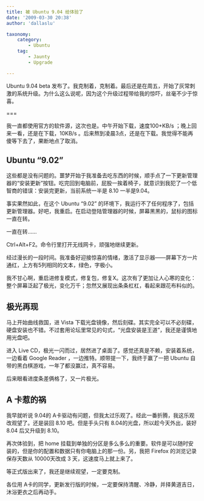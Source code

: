```yaml
---
title: 被 Ubuntu 9.04 给体验了
date: '2009-03-30 20:38'
author: 'dallaslu'

taxonomy:
    category:
        - Ubuntu
    tag:
        - Jaunty
        - Upgrade

---
```

Ubuntu 9.04 beta 发布了。我克制着，克制着。最后还是在周五，开始了灰常刺激的系统升级。为什么这么说呢，因为这个升级过程带给我的惊吓，丝毫不少于惊喜。

===

我一直都使用官方的软件源，这次也是。中午开始下载，速度100+KB/s ；晚上回来一看，还是在下载，10KB/s 。后来熬到凌晨3点，还是在下载。我觉得不能再傻等下去了，果断地点了取消。

## Ubuntu “9.02”

这些都是没有问题的。噩梦开始于我准备去吃东西的时候，顺手点了一下更新管理器的“安装更新”按钮。吃完回到电脑前，屁股一挨着椅子，就意识到我犯了一个低智商的错误：安装完更新，当前系统一半是 8.10 一半是9.04。

事实果然如此，在这个 Ubuntu “9.02” 的环境下，我运行不了任何程序了，包括更新管理器。好吧，我重启。在启动登陆管理器的时候，屏幕黑黑的，鼠标的图标一直在转。

一直在转……

Ctrl+Alt+F2。命令行里打开无线网卡，顽强地继续更新。

经过漫长的一段时间。我准备好迎接惊喜的情绪，激活了显示器——屏幕下方一片通红，上方有5列相同的文本，绿色，字极小。

我不甘心啊，重启进修复模式，修复包，修复X。这次有了更加让人心寒的变化：整个屏幕泛起了极光，变化万千；忽然又展现出条条杠杠，看起来跟花布料似的。

## 极光再现

马上开始曲线救国，进 Vista 下载光盘镜像，然后刻碟。其实完全可以不必刻碟，硬盘安装也不错。不过套用论坛里常见的句式，“光盘安装是王道”，我还是谨慎地用光盘吧。

进入 Live CD，极光一闪而过，居然进了桌面了。感觉还真是不赖，安装着系统，一边看着 Google Reader ，一边推特。顺带提一下，我终于赢了一把 Ubuntu 自带的黑白棋游戏，一年了都没赢过，真不容易。

后来眼看进度条差俩格了，又一片极光。

## A 卡惹的祸

我早就听说 9.04的 A卡驱动有问题，但我太过乐观了。经此一番折腾，我这乐观改观望了。还是装回 8.10 吧。但是手头只有 8.04的光盘，所以趁今天外出，装好 8.04 后又升级到 8.10。

再次体验到，把 home 挂载到单独的分区是多么多么的重要。软件是可以随时安装的，但是你的配置和数据只有你电脑上的那一份。另，我把 Firefox 的浏览记录保存天数从 10000天改成 3 天，这速度马上就上来了。

等正式版出来了，我还是继续观望，一定要克制。

<p class="ohno">各位用 A卡的同学，更新发行版的时候，一定要保持清醒、冷静，并择黄道吉日，沐浴更衣之后再动手。</p>
